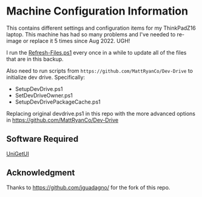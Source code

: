 # Machine Configuration Information

This contains different settings and configuration items for my ThinkPadZ16 laptop. This machine has had so many problems and I've needed to re-image or replace it 5 times since Aug 2022. UGH!

I run the [Refresh-Files.ps1](Refresh-Files.ps1) every once in a while to update all of the files that are in this backup.

Also need to run scripts from `https://github.com/MattRyanCo/Dev-Drive` to initialize dev drive. Specifically:
- SetupDevDrive.ps1
- SetDevDriveOwner.ps1
- SetupDevDrivePackageCache.ps1

Replacing original devdrive.ps1 in this repo with the more advanced options in https://github.com/MattRyanCo/Dev-Drive

## Software Required

[UniGetUI](https://www.marticliment.com/unigetui/)

## Acknowledgment

Thanks to https://github.com/jguadagno/ for the fork of this repo. 